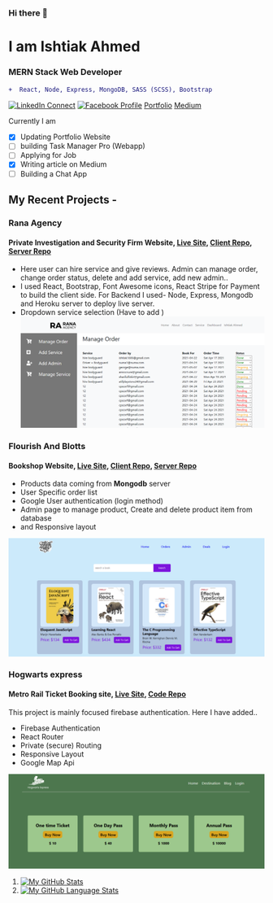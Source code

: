 ### Hi there 👋

# I am Ishtiak Ahmed
### MERN Stack Web Developer
```diff
+  React, Node, Express, MongoDB, SASS (SCSS), Bootstrap
```

[![LinkedIn Connect](https://img.shields.io/badge/%20-Connect-black?color=14171A&labelColor=212121&logo=linkedin&logoColor=ffffff)](https://www.linkedin.com/in/ishtiak-ahmed-1606/) [![Facebook Profile](https://img.shields.io/badge/%20-Follow-black?color=14171A&labelColor=1976d2&logo=facebook&logoColor=ffffff)](https://www.facebook.com/ishtiak.ahmed1606) [Portfolio](https://ishtiak-ahmed.web.app) [Medium](https://ishtiak-ahmed.medium.com/)

Currently I am 
- [x] Updating Portfolio Website
- [ ] building Task Manager Pro (Webapp)
- [ ] Applying for Job
- [X] Writing article on Medium
- [ ] Building a Chat App

## My Recent Projects -
### Rana Agency
#### Private Investigation and Security Firm Website, [Live Site](https://rana-agency.web.app/), [Client Repo](https://github.com/ishtiak-ahmed/rana-agency-client), [Server Repo](https://github.com/ishtiak-ahmed/rana-agency-server)

- Here user can hire service and give reviews. Admin can manage order, change order status, delete and add service, add new admin..
- I used React, Bootstrap, Font Awesome icons, React Stripe for Payment to build the client side. For Backend I used- Node, Express, Mongodb and Heroku server to deploy live server.
- Dropdown service selection (Have to add )
![Rana-Agency-Admin](https://raw.githubusercontent.com/ishtiak-ahmed/ishtiak-ahmed/main/rana-agency.png)


### Flourish And Blotts
#### Bookshop Website, [Live Site](https://flourish-and-blotts.web.app/), [Client Repo](https://github.com/ishtiak-ahmed/flourish---blotts-client), [Server Repo](https://github.com/ishtiak-ahmed/flourish-n-blotts-server)
- Products data coming from **Mongodb** server
- User Specific order list
- Google User authentication (login method)
- Admin page to manage product, Create and delete product item from database
- and Responsive layout

![Flourish-and-Blotts](https://raw.githubusercontent.com/ishtiak-ahmed/ishtiak-ahmed/main/flourish-blotts.png)


### Hogwarts express
#### Metro Rail Ticket Booking site, [Live Site](https://hogwatrs-express.web.app/), [Code Repo](https://github.com/ishtiak-ahmed/hogwarts-express)
This project is mainly focused firebase authentication. Here I have added..
- Firebase Authentication
- React Router
- Private (secure) Routing
- Responsive Layout
- Google Map Api


![Hogwarts Express](https://raw.githubusercontent.com/ishtiak-ahmed/hogwarts-express/main/hogwarts.png)


1. [![My GitHub Stats](https://github-readme-stats.vercel.app/api/?username=ishtiak-ahmed&count_private=true&theme=tokyonight&showicons=true)]()
2. [![My GitHub Language Stats](https://github-readme-stats.vercel.app/api/top-langs/?username=ishtiak-ahmed&langs_count=5&theme=tokyonight)]()

<!--
**ishtiak-ahmed/ishtiak-ahmed** is a ✨ _special_ ✨ repository because its `README.md` (this file) appears on your GitHub profile.

Here are some ideas to get you started:

- 🔭 I’m currently working on ...
- 🌱 I’m currently learning ...
- 👯 I’m looking to collaborate on ...
- 🤔 I’m looking for help with ...
- 💬 Ask me about ...
- 📫 How to reach me: ...
- 😄 Pronouns: ...
- ⚡ Fun fact: ...
-->
